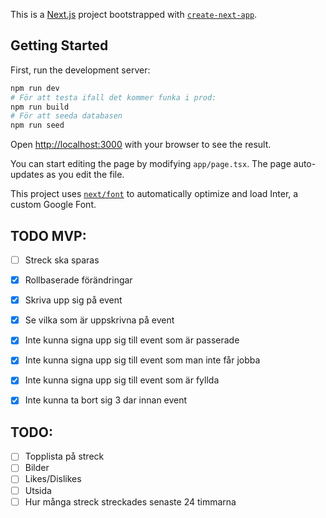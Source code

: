 This is a [Next.js](https://nextjs.org/) project bootstrapped with [`create-next-app`](https://github.com/vercel/next.js/tree/canary/packages/create-next-app).

## Getting Started

First, run the development server:

```bash
npm run dev
# För att testa ifall det kommer funka i prod:
npm run build
# För att seeda databasen 
npm run seed
```

Open [http://localhost:3000](http://localhost:3000) with your browser to see the result.

You can start editing the page by modifying `app/page.tsx`. The page auto-updates as you edit the file.

This project uses [`next/font`](https://nextjs.org/docs/basic-features/font-optimization) to automatically optimize and load Inter, a custom Google Font.

## **TODO MVP:**

* [ ] Streck ska sparas
* [X] Rollbaserade förändringar
* [X] Skriva upp sig på event
* [X] Se vilka som är uppskrivna på event
* [X] Inte kunna signa upp sig till event som är passerade
* [X] Inte kunna signa upp sig till event som man inte får jobba
* [X] Inte kunna signa upp sig till event som är fyllda
* [X] Inte kunna ta bort sig 3 dar innan event



## TODO:

* [ ] Topplista på streck
* [ ] Bilder
* [ ] Likes/Dislikes
* [ ] Utsida
* [ ] Hur många streck streckades senaste 24 timmarna
